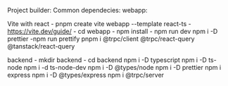 Project builder:
Common dependecies:
webapp:

  Vite with react - pnpm create vite webapp --template react-ts - https://vite.dev/guide/ - cd webapp - npm install - npm run dev
  npm i -D prettier -npm run prettify  pnpm i @trpc/client @trpc/react-query @tanstack/react-query



  backend - mkdir backend - cd backend npm i -D typescript npm i -D ts-node npm i -d ts-node-dev npm i -D @types/node npm i -D prettier npm i express npm i -D  @types/express npm i @trpc/server
